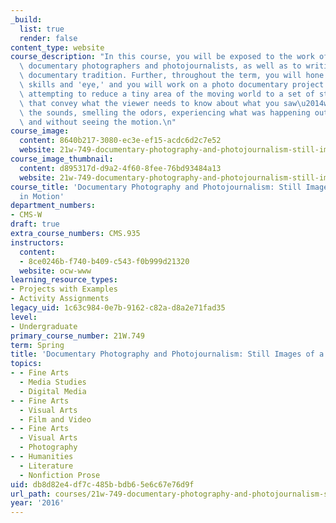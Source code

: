 ```yaml
---
_build:
  list: true
  render: false
content_type: website
course_description: "In this course, you will be exposed to the work of many great\
  \ documentary photographers and photojournalists, as well as to writing about the\
  \ documentary tradition. Further, throughout the term, you will hone your photographic\
  \ skills and 'eye,' and you will work on a photo documentary project of your own,\
  \ attempting to reduce a tiny area of the moving world to a set of still images\
  \ that convey what the viewer needs to know about what you saw\u2014without hearing\
  \ the sounds, smelling the odors, experiencing what was happening outside the viewfinder,\
  \ and without seeing the motion.\n"
course_image:
  content: 8640b217-3080-ec3e-ef15-acdc6d2c7e52
  website: 21w-749-documentary-photography-and-photojournalism-still-images-of-a-world-in-motion-spring-2016
course_image_thumbnail:
  content: d895317d-d9a2-4f60-8fee-76bd93484a13
  website: 21w-749-documentary-photography-and-photojournalism-still-images-of-a-world-in-motion-spring-2016
course_title: 'Documentary Photography and Photojournalism: Still Images of a World
  in Motion'
department_numbers:
- CMS-W
draft: true
extra_course_numbers: CMS.935
instructors:
  content:
  - 8ce0246b-f740-b409-c543-f0b999d21320
  website: ocw-www
learning_resource_types:
- Projects with Examples
- Activity Assignments
legacy_uid: 1c63c984-0e7b-9162-c82a-d8a2e71fad35
level:
- Undergraduate
primary_course_number: 21W.749
term: Spring
title: 'Documentary Photography and Photojournalism: Still Images of a World in Motion'
topics:
- - Fine Arts
  - Media Studies
  - Digital Media
- - Fine Arts
  - Visual Arts
  - Film and Video
- - Fine Arts
  - Visual Arts
  - Photography
- - Humanities
  - Literature
  - Nonfiction Prose
uid: db8d82e4-df7c-485b-bdb6-5e6c67e76d9f
url_path: courses/21w-749-documentary-photography-and-photojournalism-still-images-of-a-world-in-motion-spring-2016
year: '2016'
---
```

